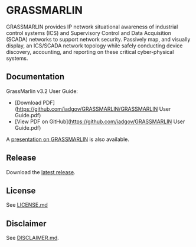 # GRASSMARLIN

GRASSMARLIN provides IP network situational awareness of industrial control systems (ICS) and Supervisory Control and Data Acquisition (SCADA) networks to support network security. Passively map, and visually display, an ICS/SCADA network topology while safely conducting device discovery, accounting, and reporting on these critical cyber-physical systems.

## Documentation

GrassMarlin v3.2 User Guide:
* [Download PDF](https://github.com/iadgov/GRASSMARLIN/GRASSMARLIN User Guide.pdf)
* [View PDF on GitHub](https://github.com/iadgov/GRASSMARLIN User Guide.pdf)

A [presentation on GRASSMARLIN](http://sites.nationalacademies.org/cs/groups/depssite/documents/webpage/deps_169632.pdf) is also available.

## Release

Download the [latest release](https://github.com/iadgov/GRASSMARLIN/releases/latest).

## License

See [LICENSE.md](./LICENSE.md)

## Disclaimer

See [DISCLAIMER.md](./DISCLAIMER.md).

